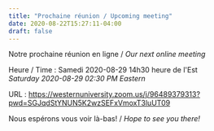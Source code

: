 ```yaml
---
title: "Prochaine réunion / Upcoming meeting"
date: 2020-08-22T15:27:11-04:00
draft: false
---
```


Notre prochaine réunion en ligne / _Our next online meeting_

Heure / Time
: Samedi 2020-08-29 14h30 heure de l'Est  
  _Saturday 2020-08-29 02:30 PM Eastern_

URL
: https://westernuniversity.zoom.us/j/96489379313?pwd=SGJqdStYNUN5K2wzSEFxVmoxT3luUT09

<!--more-->

Nous espérons vous voir là-bas! / _Hope to see you there!_
